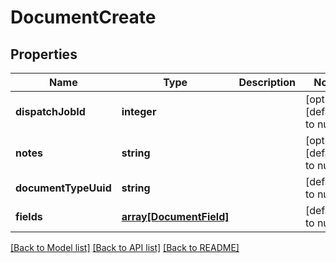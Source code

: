 # DocumentCreate

## Properties
Name | Type | Description | Notes
------------ | ------------- | ------------- | -------------
**dispatchJobId** | **integer** |  | [optional] [default to null]
**notes** | **string** |  | [optional] [default to null]
**documentTypeUuid** | **string** |  | [default to null]
**fields** | [**array[DocumentField]**](DocumentField.md) |  | [default to null]

[[Back to Model list]](../README.md#documentation-for-models) [[Back to API list]](../README.md#documentation-for-api-endpoints) [[Back to README]](../README.md)


